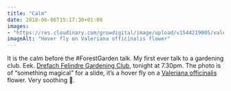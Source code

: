 ```yaml
---
title: "Calm"
date: 2018-06-06T15:17:30+01:00
images: 
- "https://res.cloudinary.com/growdigital/image/upload/v1544219005/valeriana-41717565655.jpg"
imageAlt: "Hover fly on Valeriana officinalis flower"
---
```


It is the calm before the #ForestGarden talk. My first ever talk to a gardening club. Eek. [Drefach Felindre Gardening Club](http://www.drefachfelindregardeningclub.co.uk), tonight at 7.30pm. The photo is of “something magical” for a slide, it’s a hover fly on a [Valeriana officinalis](https://www.pfaf.org/user/Plant.aspx?LatinName=Valeriana+officinalis) flower. Very soothing 🙂.
